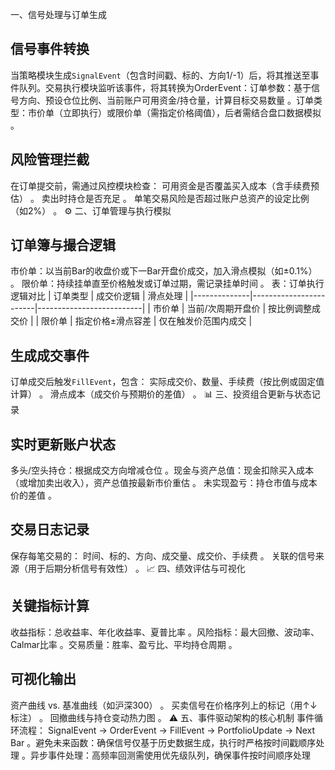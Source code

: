 一、信号处理与订单生成
## ​信号事件转换​
当策略模块生成`SignalEvent`（包含时间戳、标的、方向1/-1）后，将其推送至事件队列。交易执行模块监听该事件，将其转换为OrderEvent：
​订单参数​：基于信号方向、预设仓位比例、当前账户可用资金/持仓量，计算目标交易数量
。
​订单类型​：市价单（立即执行）或限价单（需指定价格阈值），后者需结合盘口数据模拟
。
## ​风险管理拦截​
在订单提交前，需通过风控模块检查：
可用资金是否覆盖买入成本（含手续费预估）
。
卖出时持仓是否充足
。
单笔交易风险是否超过账户总资产的设定比例（如2%）
。
⚙️ 二、订单管理与执行模拟
## ​订单簿与撮合逻辑​
市价单：以当前Bar的收盘价或下一Bar开盘价成交，加入滑点模拟（如±0.1%）
。
限价单：持续挂单直至价格触发或订单过期，需记录挂单时间
。
表：订单执行逻辑对比
| ​订单类型​ | ​成交价逻辑​ | ​滑点处理​ |
|--------------|------------------------|--------------------------|
| 市价单 | 当前/次周期开盘价 | 按比例调整成交价 |
| 限价单 | 指定价格±滑点容差 | 仅在触发价范围内成交 |

## ​生成成交事件​
订单成交后触发`FillEvent`，包含：
实际成交价、数量、手续费（按比例或固定值计算）
。
滑点成本（成交价与预期价的差值）
。
📊 三、投资组合更新与状态记录
## ​实时更新账户状态​
​多头/空头持仓​：根据成交方向增减仓位
。
​现金与资产总值​：现金扣除买入成本（或增加卖出收入），资产总值按最新市价重估
。
​未实现盈亏​：持仓市值与成本价的差值
。
## ​交易日志记录​
保存每笔交易的：
时间、标的、方向、成交量、成交价、手续费
。
关联的信号来源（用于后期分析信号有效性）
。
📈 四、绩效评估与可视化
## ​关键指标计算​
​收益指标​：总收益率、年化收益率、夏普比率
。
​风险指标​：最大回撤、波动率、Calmar比率
。
​交易质量​：胜率、盈亏比、平均持仓周期
。
## ​可视化输出​
资产曲线 vs. 基准曲线（如沪深300）
。
买卖信号在价格序列上的标记（用↑↓标注）
。
回撤曲线与持仓变动热力图
。
⚠️ 五、事件驱动架构的核心机制
​事件循环流程​：
SignalEvent → OrderEvent → FillEvent → PortfolioUpdate → Next Bar
。
​避免未来函数​：确保信号仅基于历史数据生成，执行时严格按时间戳顺序处理
。
​异步事件处理​：高频率回测需使用优先级队列，确保事件按时间顺序处理
